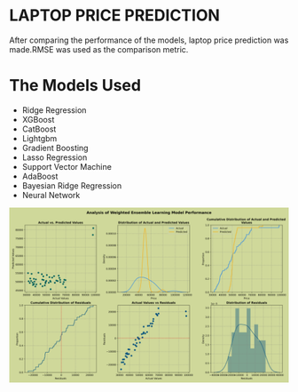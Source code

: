 # LAPTOP PRICE PREDICTION

After comparing the performance of the models, laptop price prediction was made.RMSE was used as the comparison metric.

# The Models Used

 - Ridge Regression
 - XGBoost 
 - CatBoost
 - Lightgbm
 - Gradient Boosting
 - Lasso Regression
 - Support Vector Machine
 - AdaBoost
 - Bayesian Ridge Regression
 - Neural Network


<img src=https://github.com/melihakbaba/Laptop_Price_Prediction/blob/b249695c374828aa059d83bc53237f6857ae9790/Model_Performance.png/>
